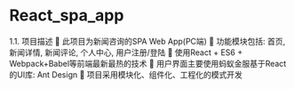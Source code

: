 # React_spa_app
1.1.	项目描述
	此项目为新闻咨询的SPA Web App(PC端)
	功能模块包括: 首页, 新闻详情, 新闻评论, 个人中心, 用户注册/登陆
	使用React + ES6 + Webpack+Babel等前端最新最热的技术
	用户界面主要使用蚂蚁金服基于React的UI库: Ant Design
	项目采用模块化、组件化、工程化的模式开发
